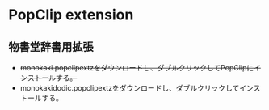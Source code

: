 # PopClip extension

## 物書堂辞書用拡張

- ~~monokaki.popclipextzをダウンロードし、ダブルクリックしてPopClipにインストールする。~~
- monokakidodic.popclipextzをダウンロードし、ダブルクリックしてインストールする。
